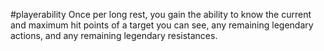 #playerability
Once per long rest, you gain the ability to know the current and maximum hit points of a target you can see, any remaining legendary actions, and any remaining legendary resistances. 